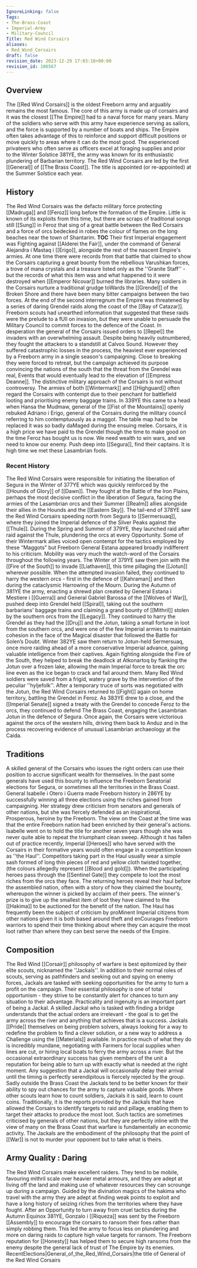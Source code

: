 ```yaml
---
IgnoreLinking: false
Tags:
- The-Brass-Coast
- Imperial-Army
- Military-Council
Title: Red Wind Corsairs
aliases:
- Red_Wind_Corsairs
draft: false
revision_date: 2023-12-29 17:03:10+00:00
revision_id: 106567
---
```


## Overview
The [[Red Wind Corsairs]] is the oldest Freeborn army and arguably remains the most famous. The core of this army is made up of corsairs and it was the closest [[The Empire]] had to a naval force for many years. Many of the soldiers who serve with this army have experience serving as sailors, and the force is supported by a number of boats and ships. The Empire often takes advantage of this to reinforce and support difficult positions or move quickly to areas where it can do the most good. The experienced privateers who often serve as officers excel at foraging supplies and prior to the Winter Solstice 381YE, the army was known for its enthusiastic plundering of Barbarian territory.
The Red Wind Corsairs are led by the first [[General]] of [[The Brass Coast]]. The title is appointed (or re-appointed) at the Summer Solstice each year. 
## History
The Red Wind Corsairs was the defacto military force protecting [[Madruga]] and [[Feroz]] long before the formation of the Empire. Little is known of its exploits from this time, but there are scraps of traditional songs still [[Sung]] in Feroz that sing of a great battle between the Red Corsairs and a force of orcs bedecked in robes the colour of flames on the long beaches near the town of Shantarim.
__TOC__
Their first Imperial engagement was Fighting against [[Alderei the Fair]], under the command of General Alejandra i Mastaq i [[Erigo]], alongside the rest of the nascent Empire's armies. At one time there were records from that battle that claimed to show the Corsairs capturing a great bounty from the rebellious Varushkan forces, a trove of mana crystals and a treasure listed only as the ''Granite Staff'' - but the records of what this item was and what happened to it were destroyed when [[Emperor Nicovar]] burned the libraries.
Many soldiers in the Corsairs nurture a traditional grudge toWards the [[Grendel]] of the Broken Shore and there have been many bitter campaigns between the two forces. At the end of the second interregnum the Empire was threatened by a series of daring Grendel raids along the coast of the [[Bay of Catazar]]. Freeborn scouts had unearthed information that suggested that these raids were the prelude to a fUll on invasion, but they were unable to persuade the Military Council to commit forces to the defence of the Coast.
In desperation the general of the Corsairs issued orders to [[Repel]] the invaders with an overwhelming assault. Despite being heavily outnumbered, they fought the attackers to a standstill at Calvos Sound. However they suffered catastrophic losses in the process, the heaviest ever experienced by a Freeborn army in a single season's campaigning. Close to breaking they were forced to retreat, but the campaign achieved its purpose convincing the nations of the south that the threat from the Grendel was real, Events that would eventually lead to the elevation of [[Empress Deanne]].
The distinctive military approach of the Corsairs is not without controversy. The armies of both [[Wintermark]] and [[Highguard]] often regard the Corsairs with contempt due to their penchant for battlefield looting and prioritising enemy baggage trains. In 339YE this came to a head when Hansa the Mudmaw, general of the [[Fist of the Mountains]] openly rebuked Adriano i Erigo, general of the Corsairs during the military council referring to him contemptuously as a maggot. The table map had to be replaced it was so badly daMaged during the ensuing melee.
Corsairs, it is a high price we have paid to the Grendel though the time to make good on the time Feroz has bought us is now. We need wealth to win wars, and we need to know our enemy. Push deep into [[Segura]], find their captains. It is high time we met these Lasambrian fools.
### Recent History
The Red Wind Corsairs were responsible for initiating the liberation of Segura in the Winter of 377YE which was quickly reinforced by the [[Hounds of Glory]] of [[Dawn]]. They fought at the Battle of the Iron Plains, perhaps the most decisive conflict in the liberation of Segura, facing the armies of the Lasambrian orcs and their Summer [[Realm]] allies alongside their allies in the Hounds and the [[Eastern Sky]].
The tail-end of 378YE saw the Red Wind Corsairs speeding north from Segura to [[Sermersuaq]], where they joined the Imperial defence of the Silver Peaks against the [[Thule]]. During the Spring and Summer of 379YE, they launched raid after raid against the Thule, plundering the orcs at every Opportunity. Some of their Wintermark allies voiced open contempt for the tactics employed by these “Maggots” but Freeborn General Estana appeared broadly indifferent to his criticism.
Mobility was very much the watch-word of the Corsairs throughout the following years. The Winter of 379YE saw them join with the [[Fire of the South]] to invade [[Liathaven]], this time pillaging the [[Jotun]] wherever possible. When the attempted invasion failed, they continued to harry the western orcs - first in the defence of [[Kahraman]] and then during the cataclysmic Harrowing of the Mourn. 
During the Autumn of 381YE the army, enacting a shrewd plan created by General Estana i Mestiere i [[Guerra]] and General Gabriel Barossa of the [[Wolves of War]], pushed deep into Grendel held [[Spiral]], taking out the southern barbarians' baggage trains and claiming a grand bounty of [[Mithril]] stolen by the southern orcs from the [[Legacy]]. They continued to harry the Grendel as they had the [[Druj]] and the Jotun, taking a small fortune in loot from the southern orcs, and were one of the few Imperial armies to maintain cohesion in the face of the Magical disaster that followed the Battle for Solen’s Doubt.
Winter 382YE saw them return to Jotun-held Sermersuaq, once more raiding ahead of a more conservative Imperial advance, gaining valuable intelligence from their captives. Again fighting alongside the Fire of the South, they helped to break the deadlock at Atkonartoq by flanking the Jotun over a frozen lake, allowing the main Imperial force to break the orc line even as the ice began to crack and fail around them. Many Red Wind soldiers were saved from a frigid, watery grave by the intervention of the peculiar ''hyljefolk''.
After a temporary truce of sorts was negotiated with the Jotun, the Red Wind Corsairs returned to [[Fight]] again on home territory, battling the Grendel in Feroz. As 383YE drew to a close, and the [[Imperial Senate]] signed a treaty with the Grendel to concede Feroz to the orcs, they continued to defend The Brass Coast, engaging the Lasambrian Jotun in the defence of Segura. Once again, the Corsairs were victorious against the orcs of the western hills, driving them back to Anduz and in the process recovering evidence of unusual Lasambrian archaeology at the Caida.
## Traditions
A skilled general of the Corsairs who issues the right orders can use their position to accrue significant wealth for themselves. In the past some generals have used this bounty to influence the Freeborn Senatorial elections for Segura, or sometimes all the territories in the Brass Coast. General Isabelle i Otero i Guerra made Freeborn history in 286YE by successfully winning all three elections using the riches gained from campaigning. Her strategy drew criticism from senators and generals of other nations, but she was fiercely defended as an inspirational, Prosperous, heroine by the Freeborn. The view on the Coast at the time was that the entire Freeborn nation had been enriched by their general's actions. Isabelle went on to hold the title for another seven years though she was never quite able to repeat the triumphant clean sweep.
Although it has fallen out of practice recently, Imperial [[Heroes]] who have served with the Corsairs in their formative years would often engage in a competition known as ''the Haul''. Competitors taking part in the Haul usually wear a simple sash formed of long thin pieces of red and yellow cloth twisted together, (the colours allegedly represent [[Blood and gold]]). When the participating heroes pass through the [[Sentinel Gate]] they compete to loot the most riches from the orcs they face. The returning heroes reveal their haul before the assembled nation, often with a story of how they claimed the bounty, whereupon the winner is picked by acclaim of their peers. The winner's prize is to give up the smallest item of loot they have claimed to the [[Hakima]] to be auctioned for the benefit of the nation. The Haul has frequently been the subject of criticism by proMinent Imperial citizens from other nations given it is both based around theft and enCourages Freeborn warriors to spend their time thinking about where they can acquire the most loot rather than where they can best serve the needs of the Empire.
## Composition
The Red Wind [[Corsair]] philosophy of warfare is best epitomized by their elite scouts, nicknamed the ''Jackals''. In addition to their normal roles of scouts, serving as pathfinders and seeking out and spying on enemy forces, Jackals are tasked with seeking opportunities for the army to turn a profit on the campaign. Their essential philosophy is one of total opportunism - they strive to be constantly alert for chances to turn any situation to their advantage. 
Practicality and ingenuity is an important part of being a Jackal. A skilled Jackal who is tasked with finding a bridge understands that the actual orders are irrelevant - the goal is to get the army across the river and anything that achieves that is a success. Jackals [[Pride]] themselves on being problem solvers, always looking for a way to redefine the problem to find a clever solution, or a new way to address a Challenge using the [[Materials]] available. In practice much of what they do is incredibly mundane, negotiating with Farmers for local supplies when lines are cut, or hiring local boats to ferry the army across a river. But the occasional extraordinary success has given members of the unit a reputation for being able to turn up with exactly what is needed at the right moment. Any suggestion that a Jackal will occasionally delay their arrival until the timing is perfectly serendipitous is fiercely rejected by the group.
Sadly outside the Brass Coast the Jackals tend to be better known for their ability to spy out chances for the army to capture valuable goods. Where other scouts learn how to count soldiers, Jackals it is said, learn to count coins. Traditionally, it is the reports provided by the Jackals that have allowed the Corsairs to identify targets to raid and pillage, enabling them to target their attacks to produce the most loot. Such tactics are sometimes criticised by generals of other nations, but they are perfectly inline with the view of many on the Brass Coast that warfare is fundamentally an economic activity. The Jackals are the embodiment of the philosophy that the point of [[War]] is not to murder your opponent but to take what is theirs.
## Army Quality : Daring
The Red Wind Corsairs make excellent raiders. They tend to be mobile, favouring mithril scale over heavier metal armours, and they are adept at living off the land and making use of whatever resources they can scrounge up during a campaign. Guided by the divination magics of the hakima who travel with the army they are adept at finding weak points to exploit and have a long history of seizing riches from the territories where they have fought.
After an Opportunity to turn away from cruel tactics during the Autumn Equinox 381YE, Gonzalo i [[Riqueza]] was sent by the Freeborn [[Assembly]] to encourage the corsairs to ransom their foes rather than simply robbing them. This led the army to focus less on plundering and more on daring raids to capture high value targets for ransom. The Freeborn reputation for [[Honesty]] has helped them to secure high ransoms from the enemy despite the general lack of trust of The Empire by its enemies.
RecentElections|General_of_the_Red_Wind_Corsairs|the title of General of the Red Wind Corsairs